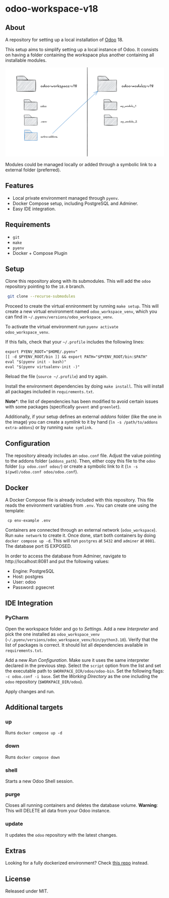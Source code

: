 # odoo-workspace-v18 #

## About ##

A repository for setting up a local installation of [Odoo](https://www.odoo.com/) 18.

This setup aims to simplify setting up a local instance of Odoo. It consists on having a folder containing the workspace plus another containing all installable modules.

![Odoo Workspace](assets/odoo-workspace.png)

Modules could be managed locally or added through a symbolic link to a external folder (preferred).

## Features ##

 - Local private environment managed through `pyenv`.
 - Docker Compose setup, including PostgreSQL and Adminer.
 - Easy IDE integration.

## Requirements ##

 - `git`
 - `make`
 - `pyenv`
 - Docker + Compose Plugin

## Setup ##

Clone this repository along with its submodules. This will add the `odoo` repository pointing to the `18.0` branch.

```sh
 git clone --recurse-submodules
```

Proceed to create the virtual ennironment by running `make setup`. This will create a new virtual environment named `odoo_workspace_venv`, which you can find in `~/.pyenv/versions/odoo_workspace_venv`.

To activate the virtual environment run `pyenv activate odoo_workspace_venv`.

If this fails, check that your `~/.profile` includes the following lines:

```
export PYENV_ROOT="$HOME/.pyenv"
[[ -d $PYENV_ROOT/bin ]] && export PATH="$PYENV_ROOT/bin:$PATH"
eval "$(pyenv init - bash)"
eval "$(pyenv virtualenv-init -)"
```

Reload the file (`source ~/.profile`) and try again.

Install the environment dependencies by doing `make install`. This will install all packages included in `requirements.txt`.

**Note***: the list of dependencies has been modified to avoid certain issues with some packages (specifically `gevent` and `greenlet`).

Additionally, if your setup defines an external *addons* folder (like the one in the image) you can create a *symlink* to it by hand (`ln -s /path/to/addons extra-addons`) or by running `make symlink`.

## Configuration ##

The repository already includes an `odoo.conf` file. Adjust the value pointing to the addons folder (`addons_path`). Then, either copy this file to the `odoo` folder (`cp odoo.conf odoo/`) or create a symbolic link to it (`ln -s $(pwd)/odoo.conf odoo/odoo.conf`).

## Docker ##

A Docker Compose file is already included with this repository. This file reads the environment variables from `.env`. You can create one using the template:

```
 cp env-example .env
```

Containers are connected through an external network (`odoo_workspace`). Run `make network` to create it. Once done, start both containers by doing `docker compose up -d`. This will run `postgres` at `5432` and `adminer` at `8081`. The database port IS EXPOSED.

In order to access the database from Adminer, navigate to http://localhost:8081 and put the following values:

 - Engine: PostgreSQL
 - Host: postgres
 - User: odoo
 - Password: pgsecret

## IDE Integration ##

### PyCharm ###

Open the workspace folder and go to *Settings*. Add a new *Interpreter* and pick the one installed as `odoo_workspace_venv` (`~/.pyenv/versions/odoo_workspace_venv/bin/python3.10`). Verify that the list of packages is correct. It should list all dependencies available in `requirements.txt`.

Add a new *Run Configuration*. Make sure it uses the same interpreter declared in the previous step. Select the `script` option from the list and set the executable path to `$WORKPACE_DIR/odoo/odoo-bin`. Set the following flags: `-c odoo.conf -i base`. Set the *Working Directory* as the one including the `odoo` repository (`$WORKPACE_DIR/odoo`).

Apply changes and run.

## Additional targets ##

### up ###

Runs `docker compose up -d`

### down ###

Runs `docker compose down`

### shell ###

Starts a new Odoo Shell session.

### purge ###

Closes all running containers and deletes the database volume. **Warning**: This will DELETE all data from your Odoo instance.

### update ###

It updates the `odoo` repository with the latest changes.

## Extras ##

Looking for a fully dockerized environment? Check [this repo](https://github.com/emaphp/odoo-starter-docker) instead.

## License ##

Released under MIT.
